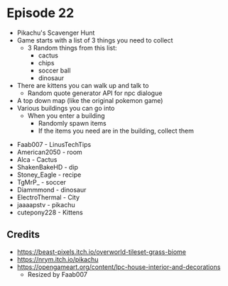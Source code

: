 # Episode 22

* Pikachu's Scavenger Hunt
* Game starts with a list of 3 things you need to collect
  * 3 Random things from this list:
    * cactus
    * chips
    * soccer ball
    * dinosaur
* There are kittens you can walk up and talk to
  * Random quote generator API for npc dialogue
* A top down map (like the original pokemon game)
* Various buildings you can go into
  * When you enter a building
    * Randomly spawn items
    * If the items you need are in the building, collect them

- Faab007 - LinusTechTips
- American2050 - room
- Alca - Cactus
- ShakenBakeHD - dip
- Stoney_Eagle - recipe
- TgMrP_ - soccer
- Diammmond - dinosaur
- ElectroThermal - City
- jaaaapstv - pikachu
- cutepony228 - Kittens

## Credits

- https://beast-pixels.itch.io/overworld-tileset-grass-biome
- https://nrym.itch.io/pikachu
- https://opengameart.org/content/lpc-house-interior-and-decorations
  - Resized by Faab007